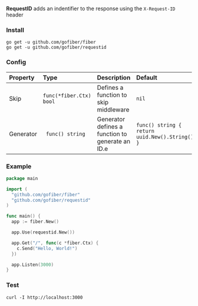**RequestID** adds an indentifier to the response using the `X-Request-ID` header

### Install
```
go get -u github.com/gofiber/fiber
go get -u github.com/gofiber/requestid
```

### Config
| Property | Type | Description | Default |
| :--- | :--- | :--- | :--- |
| Skip | `func(*fiber.Ctx) bool` | Defines a function to skip middleware | `nil` |
| Generator | ` func() string` | Generator defines a function to generate an ID.e | `func() string { return uuid.New().String() }` |

### Example
```go
package main

import (
  "github.com/gofiber/fiber"
  "github.com/gofiber/requestid"
)

func main() {
  app := fiber.New()

  app.Use(requestid.New())

  app.Get("/", func(c *fiber.Ctx) {
    c.Send("Hello, World!")
  })

  app.Listen(3000)
}
```
### Test
```curl
curl -I http://localhost:3000
```

